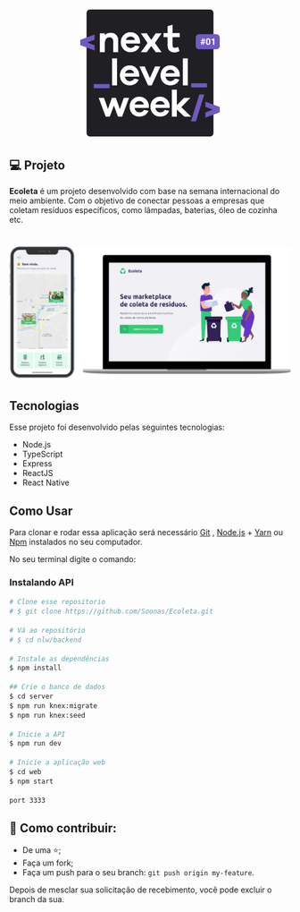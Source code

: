 <h1 align="center">
    <img alt="NextLevelWeek" title="#NextLevelWeek" src=".github/logo.svg" width="250px" />
</h1>

## 💻 Projeto

**Ecoleta** é um projeto desenvolvido com base na semana internacional do meio ambiente. Com o objetivo de conectar pessoas a empresas que coletam resíduos específicos, como lâmpadas, baterias, óleo de cozinha etc.
 ## 

<h1 align="center">
    <img alt="ecoleta" title="#ecoleta" src=".github/ecoleta.png" width="720px" />
</h1>


## Tecnologias

Esse projeto foi desenvolvido pelas seguintes tecnologias: 

- Node.js
- TypeScript
- Express
- ReactJS
- React Native

## Como Usar

Para clonar e rodar essa aplicação será necessário [Git](https://git-scm.com/downloads) , [Node.js](https://nodejs.org/en/) + [Yarn](https://yarnpkg.com/) ou [Npm](https://www.npmjs.com/) instalados no seu computador.

No seu terminal digite o comando:

### Instalando API 


```bash
# Clone esse repositorio
# $ git clone https://github.com/Soonas/Ecoleta.git

# Vá ao repositório
# $ cd nlw/backend

# Instale as dependências
$ npm install

## Crie o banco de dados
$ cd server
$ npm run knex:migrate
$ npm run knex:seed

# Inicie a API
$ npm run dev

# Inicie a aplicação web
$ cd web
$ npm start

port 3333
```

## 🤔 Como contribuir:

- De uma ⭐;
- Faça um fork;
- Faça um push para o seu branch: `git push origin my-feature`.

Depois de mesclar sua solicitação de recebimento, você pode excluir o branch da sua.
  
  
 
